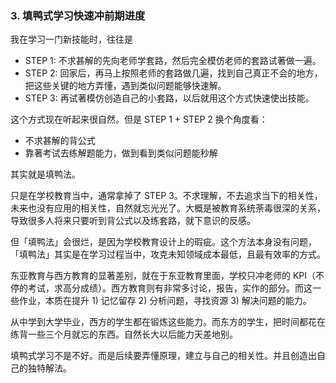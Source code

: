 ### 3. 填鸭式学习快速冲前期进度

我在学习一门新技能时，往往是

* STEP 1: 不求甚解的先向老师学套路，然后完全模仿老师的套路试著做一遍。
* STEP 2: 回家后，再马上按照老师的套路做几遍，找到自己真正不会的地方，把这些关键的地方弄懂，遇到类似问题能够快速解。
* STEP 3: 再试著模仿创造自己的小套路，以后就用这个方式快速使出技能。

这个方式现在听起来很自然。但是 STEP 1 + STEP 2 换个角度看：

* 不求甚解的背公式
* 靠著考试去练解题能力，做到看到类似问题能秒解

其实就是填鸭法。

只是在学校教育当中，通常拿掉了 STEP 3。不求理解，不去追求当下的相关性，未来也没有应用的相关性，自然就忘光光了。大概是被教育系统荼毒很深的关系，导致很多人将来只要听到背公式以及练套路，就下意识的反感。

但「填鸭法」会很烂，是因为学校教育设计上的瑕疵。这个方法本身没有问题，「填鸭法」其实是在学习过程当中，攻克未知领域成本最低，且最有效率的方式。

东亚教育与西方教育的显著差别，就在于东亚教育里面，学校只冲老师的 KPI（不停的考试，求高分成绩）。西方教育则有非常多讨论，报告，实作的部分。而这一些作业，本质在提升 1) 记忆留存 2) 分析问题，寻找资源 3) 解决问题的能力。

从中学到大学毕业，西方的学生都在锻炼这些能力。而东方的学生，把时间都花在练背一些三个月就忘的东西。自然长大以后能力天差地别。

填鸭式学习不是不好。而是后续要弄懂原理，建立与自己的相关性。并且创造出自己的独特解法。